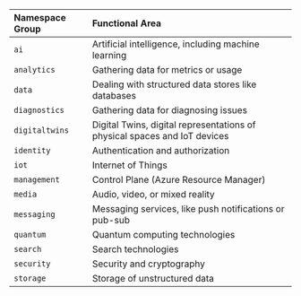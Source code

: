 | Namespace Group  | Functional Area                                                           |
|:-----------------|:--------------------------------------------------------------------------|
| `ai`             | Artificial intelligence, including machine learning                       |
| `analytics`      | Gathering data for metrics or usage                                       |
| `data`           | Dealing with structured data stores like databases                        |
| `diagnostics`    | Gathering data for diagnosing issues                                      |
| `digitaltwins`   | Digital Twins, digital representations of physical spaces and IoT devices |
| `identity`       | Authentication and authorization                                          |
| `iot`            | Internet of Things                                                        |
| `management`     | Control Plane (Azure Resource Manager)                                    |
| `media`          | Audio, video, or mixed reality                                            |
| `messaging`      | Messaging services, like push notifications or pub-sub                    |
| `quantum`        | Quantum computing technologies                                            |
| `search`         | Search technologies                                                       |
| `security`       | Security and cryptography                                                 |
| `storage`        | Storage of unstructured data                                              |
